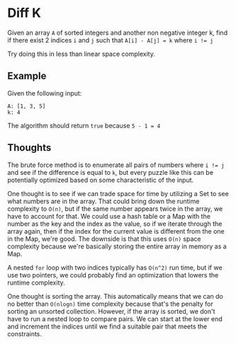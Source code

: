 # Diff K

Given an array `A` of sorted integers and another non negative integer k, find
if there exist 2 indices `i` and `j` such that `A[i] - A[j] = k` where `i != j`

Try doing this in less than linear space complexity.

## Example

Given the following input:

```
A: [1, 3, 5]
k: 4
```

The algorithm should return `true` because `5 - 1 = 4`

## Thoughts

The brute force method is to enumerate all pairs of numbers where `i != j`
and see if the difference is equal to `k`, but every puzzle like this can
be potentially optimized based on some characteristic of the input.

One thought is to see if we can trade space for time by utilizing a Set
to see what numbers are in the array.  That could bring down the runtime
complexity to `O(n)`, but if the same number appears twice in the array,
we have to account for that.  We could use a hash table or a Map with the
number as the key and the index as the value, so if we iterate through
the array again, then if the index for the current value is different
from the one in the Map, we're good.  The downside is that this uses `O(n)`
space complexity because we're basically storing the entire array in memory
as a Map.

A nested `for` loop with two indices typically has `O(n^2)` run time, but
if we use two pointers, we could probably find an optimization that lowers
the runtime complexity.

One thought is sorting the array.  This automatically means that we can do
no better than `O(nlogn)` time complexity because that's the penalty for
sorting an unsorted collection.  However, if the array is sorted, we don't
have to run a nested loop to compare pairs.  We can start at the lower end
and increment the indices until we find a suitable pair that meets the
constraints.

